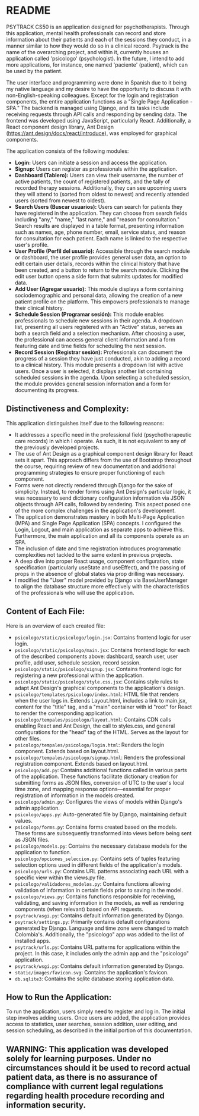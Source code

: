 # README
PSYTRACK CS50 is an application designed for psychotherapists. Through this application, mental health professionals can record and store information about their patients and each of the sessions they conduct, in a manner similar to how they would do so in a clinical record. Psytrack is the name of the overarching project, and within it, currently houses an application called 'psicologo' (psychologist). In the future, I intend to add more applications, for instance, one named 'paciente' (patient), which can be used by the patient. 

The user interface and programming were done in Spanish due to it being my native language and my desire to have the opportunity to discuss it with non-English-speaking colleagues. Except for the login and registration components, the entire application functions as a "Single Page Application - SPA." The backend is managed using Django, and its tasks include receiving requests through API calls and responding by sending data. The frontend was developed using JavaScript, particularly React. Additionally, a React component design library, Ant Design (https://ant.design/docs/react/introduce), was employed for graphical components. 

The application consists of the following modules:
- **Login:** Users can initiate a session and access the application.
- **Signup:** Users can register as professionals within the application.
- **Dashboard (Tablero):** Users can view their username, the number of active patients, the count of registered patients, and the tally of recorded therapy sessions. Additionally, they can see upcoming users they will attend to (sorted from oldest to newest) and recently attended users (sorted from newest to oldest).
- **Search Users (Buscar usuarios):** Users can search for patients they have registered in the application. They can choose from search fields including "any," "name," "last name," and "reason for consultation." Search results are displayed in a table format, presenting information such as names, age, phone number, email, service status, and reason for consultation for each patient. Each name is linked to the respective user's profile.
- **User Profile (Perfil del usuario):** Accessible through the search module or dashboard, the user profile provides general user data, an option to edit certain user details, records within the clinical history that have been created, and a button to return to the search module. Clicking the edit user button opens a side form that submits updates for modified data.
- **Add User (Agregar usuario):** This module displays a form containing sociodemographic and personal data, allowing the creation of a new patient profile on the platform. This empowers professionals to manage their clinical history.
- **Schedule Session (Programar sesión):** This module enables professionals to schedule new sessions in their agenda. A dropdown list, presenting all users registered with an "Active" status, serves as both a search field and a selection mechanism. After choosing a user, the professional can access general client information and a form featuring date and time fields for scheduling the next session.
- **Record Session (Registrar sesión):** Professionals can document the progress of a session they have just conducted, akin to adding a record to a clinical history. This module presents a dropdown list with active users. Once a user is selected, it displays another list containing scheduled sessions in the agenda. Upon selecting a scheduled session, the module provides general session information and a form for documenting its progress.

## Distinctiveness and Complexity:
This application distinguishes itself due to the following reasons:
- It addresses a specific need in the professional field (psychotherapeutic care records) in which I operate. As such, it is not equivalent to any of the previously developed projects.
- The use of Ant Design as a graphical component design library for React sets it apart. This approach differs from the use of Bootstrap throughout the course, requiring review of new documentation and additional programming strategies to ensure proper functioning of each component.
- Forms were not directly rendered through Django for the sake of simplicity. Instead, to render forms using Ant Design's particular logic, it was necessary to send dictionary configuration information via JSON objects through API calls, followed by rendering. This aspect posed one of the more complex challenges in the application's development.
- The application demonstrates mastery in both Multi-Page Application (MPA) and Single Page Application (SPA) concepts. I configured the Login, Logout, and main application as separate apps to achieve this. Furthermore, the main application and all its components operate as an SPA.
- The inclusion of date and time registration introduces programmatic complexities not tackled to the same extent in previous projects.
- A deep dive into proper React usage, component configuration, state specification (particularly useState and useEffect), and the passing of props in the absence of global states via prop drilling was necessary.
- I modified the "User" model provided by Django via BaseUserManager to align the database structure more effectively with the characteristics of the professionals who will use the application.

## Content of Each File:
Here is an overview of each created file:
- `psicologo/static/psicologo/login.jsx`: Contains frontend logic for user login.
- `psicologo/static/psicologo/main.jsx`: Contains frontend logic for each of the described components above: dashboard, search user, user profile, add user, schedule session, record session.
- `psicologo/static/psicologo/signup.jsx`: Contains frontend logic for registering a new professional within the application.
- `psicologo/static/psicologo/style.css.jsx`: Contains style rules to adapt Ant Design's graphical components to the application's design.
- `psicologo/templates/psicologo/index.html`: HTML file that renders when the user logs in. Extends Layout.html, includes a link to main.jsx, content for the "title" tag, and a "main" container with id "root" for React to render the corresponding application.
- `psicologo/tempales/psicologo/layout.html`: Contains CDN calls enabling React and Ant Design, the call to styles.css, and general configurations for the "head" tag of the HTML. Serves as the layout for other files.
- `psicologo/tempales/psicologo/login.html`: Renders the login component. Extends based on layout.html.
- `psicologo/tempales/psicologo/signup.html`: Renders the professional registration component. Extends based on layout.html.
- `psicologo/add.py`: Contains additional functions called in various parts of the application. These functions facilitate dictionary creation for submitting forms as JSON files, conversion of UTC to the user's local time zone, and mapping response options—essential for proper registration of information in the models created.
- `psicologo/admin.py`: Configures the views of models within Django's admin application.
- `psicologo/apps.py`: Auto-generated file by Django, maintaining default values.
- `psicologo/forms.py`: Contains forms created based on the models. These forms are subsequently transformed into views before being sent as JSON files.
- `psicologo/models.py`: Contains the necessary database models for the application to function.
- `psicologo/opciones_seleccion.py`: Contains sets of tuples featuring selection options used in different fields of the application's models.
- `psicologo/urls.py`: Contains URL patterns associating each URL with a specific view within the views.py file.
- `psicologo/validadores_modelos.py`: Contains functions allowing validation of information in certain fields prior to saving in the model.
- `psicologo/views.py`: Contains functions responsible for receiving, validating, and saving information in the models, as well as rendering components (when relevant) based on API requests.
- `psytrack/asgi.py`: Contains default information generated by Django.
- `psytrack/settings.py`: Primarily contains default configurations generated by Django. Language and time zone were changed to match Colombia's. Additionally, the "psicologo" app was added to the list of installed apps.
- `psytrack/urls.py`: Contains URL patterns for applications within the project. In this case, it includes only the admin app and the "psicologo" application.
- `psytrack/wsgi.py`: Contains default information generated by Django.
- `static/images/favicon.svg`: Contains the application's favicon.
- `db.sqlite3`: Contains the sqlite database storing application data.

## How to Run the Application:
To run the application, users simply need to register and log in. The initial step involves adding users. Once users are added, the application provides access to statistics, user searches, session addition, user editing, and session scheduling, as described in the initial portion of this documentation.

## WARNING: This application was developed solely for learning purposes. Under no circumstances should it be used to record actual patient data, as there is no assurance of compliance with current legal regulations regarding health procedure recording and information security.
